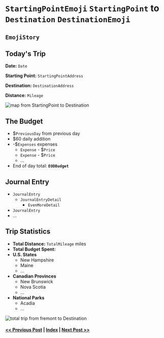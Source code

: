 # `StartingPointEmoji` `StartingPoint` to `Destination` `DestinationEmoji`

##  `EmojiStory`

## Today's Trip

**Date:** `Date`

**Starting Point:** `StartingPointAddress`

**Destination:** `DestinationAddress`

**Distance:** `Mileage`

![map from `StartingPoint` to `Destination`](maps/`mm-dd`.png "day map")

## The Budget

* $`PreviousDay` from previous day
* $60 daily addition
* -$`Expenses` expenses
  * `Expense` - $`Price`
  * `Expense` - $`Price`
  * ...
* End of day total: **`EODBudget`**

## Journal Entry

* `JournalEntry`
  * `JournalEntryDetail`
    * `EvenMoreDetail`
* `JournalEntry`
* ...

## Trip Statistics

* **Total Distance:** `TotalMileage` miles
* **Total Budget Spent:** 
* **U.S. States**
  * New Hampshire
  * Maine
  * ...
* **Canadian Provinces**
  * New Brunswick
  * Nova Scotia
  * ...
* **National Parks**
  * Acadia
  * ...

![total trip from fremont to `Destination`](maps/totals/`mm-dd`-total.png "total trip map")

#### [<< Previous Post](mm-dd.md) | [Index](../README.md) | [Next Post >>](mm-dd.md)
